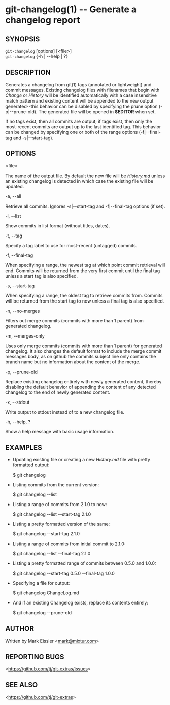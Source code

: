 git-changelog(1) -- Generate a changelog report
===============================================

## SYNOPSIS

`git-changelog` [options] [&lt;file&gt;]<br>
`git-changelog` {-h | --help | ?}

## DESCRIPTION

  Generates a changelog from git(1) tags (annotated or lightweight) and commit messages. Existing changelog files with filenames that begin with _Change_ or _History_ will be identified automatically with a case insensitive match pattern and existing content will be appended to the new output generated--this behavior can be disabled by specifying the prune option (-p|--prune-old). The generated file will be opened in **$EDITOR** when set.

  If no tags exist, then all commits are output; if tags exist, then only the most-recent commits are output up to the last identified tag. This behavior can be changed by specifying one or both of the range options (-f|--final-tag and -s|--start-tag).

## OPTIONS

  &lt;file&gt;

  The name of the output file. By default the new file will be _History.md_ unless an existing changelog is detected in which case the existing file will be updated.

  -a, --all

  Retrieve all commits. Ignores -s|--start-tag and -f|--final-tag options (if set).

  -l, --list

  Show commits in list format (without titles, dates).

  -t, --tag

  Specify a tag label to use for most-recent (untagged) commits.

  -f, --final-tag

  When specifying a range, the newest tag at which point commit retrieval will end. Commits will be returned from the very first commit until the final tag unless a start tag is also specified.

  -s, --start-tag

  When specifying a range, the oldest tag to retrieve commits from. Commits will be returned from the start tag to now unless a final tag is also specified.

  -n, --no-merges

  Filters out merge commits (commits with more than 1 parent) from generated changelog.

  -m, --merges-only

  Uses only merge commits (commits with more than 1 parent) for generated changelog. It also changes the default format to include the merge commit messages body, as on github the commits subject line only contains the branch name but no information about the content of the merge. 

  -p, --prune-old

  Replace existing changelog entirely with newly generated content, thereby disabling the default behavior of appending the content of any detected changelog to the end of newly generated content.

  -x, --stdout

  Write output to stdout instead of to a new changelog file.

  -h, --help, ?

  Show a help message with basic usage information.

## EXAMPLES

  * Updating existing file or creating a new _History.md_ file with pretty formatted output:

    $ git changelog

  * Listing commits from the current version:

    $ git changelog --list

  * Listing a range of commits from 2.1.0 to now:

    $ git changelog --list --start-tag 2.1.0

  * Listing a pretty formatted version of the same:

    $ git changelog --start-tag 2.1.0

  * Listing a range of commits from initial commit to 2.1.0:

    $ git changelog --list --final-tag 2.1.0

  * Listing a pretty formatted range of commits between 0.5.0 and 1.0.0:

    $ git changelog --start-tag 0.5.0 --final-tag 1.0.0

  * Specifying a file for output:

    $ git changelog ChangeLog.md

  * And if an existing Changelog exists, replace its contents entirely:

    $ git changelog --prune-old

## AUTHOR

Written by Mark Eissler &lt;<mark@mixtur.com>&gt;

## REPORTING BUGS

&lt;<https://github.com/tj/git-extras/issues>&gt;

## SEE ALSO

&lt;<https://github.com/tj/git-extras>&gt;
